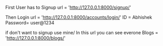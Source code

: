 
First User has to Signup
url = 'http://127.0.0.1:8000/signup/'

Then Login url = 'http://127.0.0.1:8000/accounts/login/'
ID = Abhishek
Password= user@1234

if don't want to signup use mine/
In this url you can see everone Blogs =  'http://127.0.0.1:8000/blogs/'
